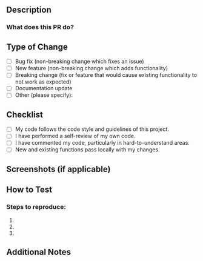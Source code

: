 ## Description

### What does this PR do?
<!-- Describe the changes made in this PR and their purpose. Be as detailed as necessary. -->


## Type of Change
<!-- Please select the type of change that applies to this PR. -->
- [ ] Bug fix (non-breaking change which fixes an issue)
- [ ] New feature (non-breaking change which adds functionality)
- [ ] Breaking change (fix or feature that would cause existing functionality to not work as expected)
- [ ] Documentation update
- [ ] Other (please specify):

## Checklist
<!-- Ensure that your PR meets the following requirements before submission. -->
- [ ] My code follows the code style and guidelines of this project.
- [ ] I have performed a self-review of my own code.
- [ ] I have commented my code, particularly in hard-to-understand areas.
- [ ] New and existing functions pass locally with my changes.

## Screenshots (if applicable)
<!-- Add any relevant screenshots or videos that demonstrate your changes. -->

## How to Test
<!-- Provide a brief description of how your changes can be tested. -->

### Steps to reproduce:
1. 
2. 
3. 

## Additional Notes
<!-- Add any other relevant information or comments here. -->
